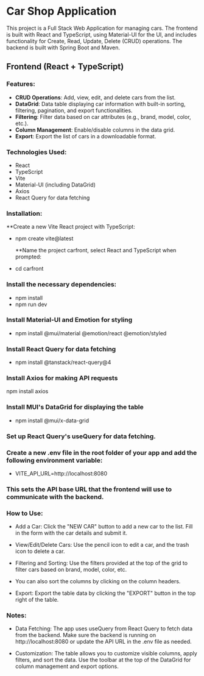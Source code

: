 # Car Shop Application

This project is a Full Stack Web Application for managing cars. The frontend is built with React and TypeScript, using Material-UI for the UI, and includes functionality for Create, Read, Update, Delete (CRUD) operations. The backend is built with Spring Boot and Maven.

## Frontend (React + TypeScript)

### Features:
- **CRUD Operations**: Add, view, edit, and delete cars from the list.
- **DataGrid**: Data table displaying car information with built-in sorting, filtering, pagination, and export functionalities.
- **Filtering**: Filter data based on car attributes (e.g., brand, model, color, etc.).
- **Column Management**: Enable/disable columns in the data grid.
- **Export**: Export the list of cars in a downloadable format.

### Technologies Used:
- React
- TypeScript
- Vite
- Material-UI (including DataGrid)
- Axios
- React Query for data fetching

### Installation:

  **Create a new Vite React project with TypeScript:

- npm create vite@latest

  **Name the project carfront, select React and TypeScript when prompted:

- cd carfront

### Install the necessary dependencies:

- npm install
- npm run dev

### Install Material-UI and Emotion for styling

- npm install @mui/material @emotion/react @emotion/styled

### Install React Query for data fetching

- npm install @tanstack/react-query@4

### Install Axios for making API requests

npm install axios

### Install MUI's DataGrid for displaying the table

- npm install @mui/x-data-grid

### Set up React Query's useQuery for data fetching.

### Create a new .env file in the root folder of your app and add the following environment variable:

- VITE_API_URL=http://localhost:8080 

### This sets the API base URL that the frontend will use to communicate with the backend.

### How to Use:

- Add a Car: Click the "NEW CAR" button to add a new car to the list. Fill in the form with the car details and submit it.

- View/Edit/Delete Cars: Use the pencil icon to edit a car, and the trash icon to delete a car.

- Filtering and Sorting: Use the filters provided at the top of the grid to filter cars based on brand, model, color, etc. 
  
- You can also sort the columns by clicking on the column headers.
  
- Export: Export the table data by clicking the "EXPORT" button in the top right of the table.

### Notes:
- Data Fetching: The app uses useQuery from React Query to fetch data from the backend. Make sure the backend is running on http://localhost:8080 or update the API URL in the .env file as needed.
  
- Customization: The table allows you to customize visible columns, apply filters, and sort the data. Use the toolbar at the top of the DataGrid for column management and export options.
